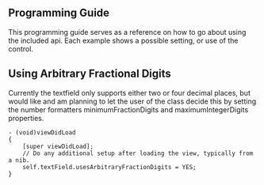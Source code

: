 Programming Guide
-----------------

This programming guide serves as a reference on how to go about using the included api. Each example shows a possible setting, or use of the control.

<a name="usingarbitraryfractionaldigits"></a>
Using Arbitrary Fractional Digits
--------------------------------
Currently the textfield only supports either two or four decimal places, but would like and am planning to let the user of the class decide this by setting the number formatters minimumFractionDigits and maximumIntegerDigits properties.

```
- (void)viewDidLoad
{
    [super viewDidLoad];
	// Do any additional setup after loading the view, typically from a nib.
    self.textField.usesArbitraryFractionDigits = YES;
}
```